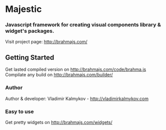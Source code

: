 Majestic
====
### Javascript framework for creating visual components library & widget's packages.

Visit project page: http://brahmajs.com/

## Getting Started

Get lasted compiled version on http://brahmajs.com/code/brahma.js
Compilate any build on  http://brahmajs.com/builder/

### Author
Author & developer: Vladimir Kalmykov - http://vladimirkalmykov.com

### Easy to use
Get pretty widgets on http://brahmajs.com/widgets/